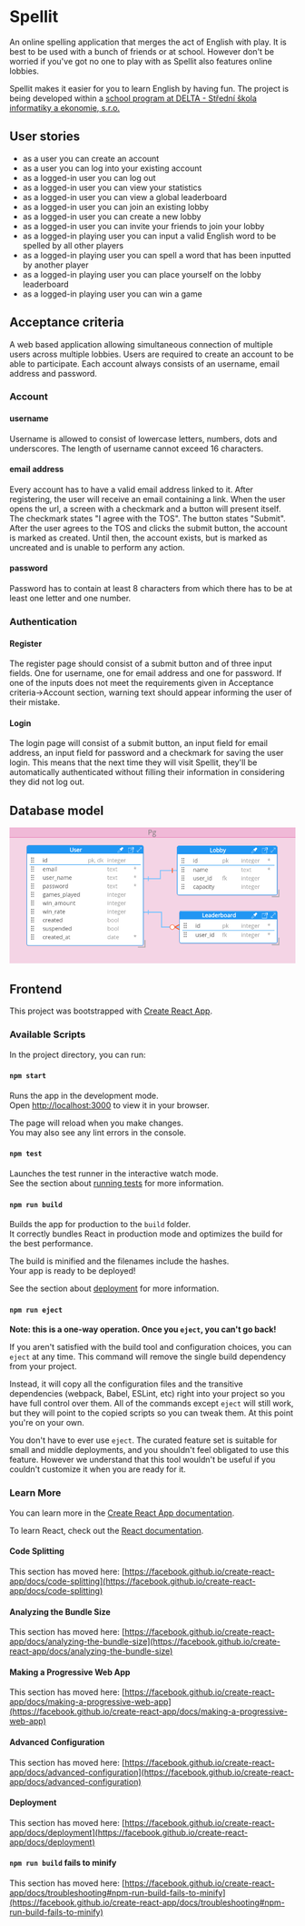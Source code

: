 # Spellit
An online spelling application that merges the act of English with play. It is best to be used with a bunch of friends or at school. However
don't be worried if you've got no one to play with as Spellit also features online lobbies.

Spellit makes it easier for you to learn English by having fun. The project is being developed within a <a href="https://www.delta-skola.cz/talentovy-program-delta-topgun">school program at DELTA - Střední škola informatiky a ekonomie, s.r.o.</a>

## User stories

* as a user you can create an account
* as a user you can log into your existing account
* as a logged-in user you can log out
* as a logged-in user you can view your statistics
* as a logged-in user you can view a global leaderboard
* as a logged-in user you can join an existing lobby
* as a logged-in user you can create a new lobby
* as a logged-in user you can invite your friends to join your lobby
* as a logged-in playing user you can input a valid English word to be spelled by all other players
* as a logged-in playing user you can spell a word that has been inputted by another player
* as a logged-in playing user you can place yourself on the lobby leaderboard
* as a logged-in playing user you can win a game

## Acceptance criteria

A web based application allowing simultaneous connection of multiple users across multiple lobbies.
Users are required to create an account to be able to participate. Each account always consists of an username, email address and password.

### Account

#### username
Username is allowed to consist of lowercase letters, numbers, dots and underscores. The length of username cannot exceed 16 characters.

#### email address
Every account has to have a valid email address linked to it. After registering, the user will receive an email containing a link. When the user opens the url, a screen with a checkmark and a button will present itself. The checkmark states "I agree with the TOS". The button states "Submit". After the user agrees to the TOS and clicks the submit button, the account is marked as created. Until then, the account exists, but is marked as uncreated and is unable to perform any action.

#### password
Password has to contain at least 8 characters from which there has to be at least one letter and one number.

### Authentication

#### Register
The register page should consist of a submit button and of three input fields. One for username, one for email address and one for password. If one of the inputs does not meet the requirements given in Acceptance criteria->Account section, warning text should appear informing the user of their mistake.

#### Login
The login page will consist of a submit button, an input field for email address, an input field for password and a checkmark for saving the user login. This means that the next time they will visit Spellit, they'll be automatically authenticated without filling their information in considering they did not log out.

## Database model

![data_structure.png](data_structure.png)

## Frontend

This project was bootstrapped with [Create React App](https://github.com/facebook/create-react-app).

### Available Scripts

In the project directory, you can run:

#### `npm start`

Runs the app in the development mode.\
Open [http://localhost:3000](http://localhost:3000) to view it in your browser.

The page will reload when you make changes.\
You may also see any lint errors in the console.

#### `npm test`

Launches the test runner in the interactive watch mode.\
See the section about [running tests](https://facebook.github.io/create-react-app/docs/running-tests) for more information.

#### `npm run build`

Builds the app for production to the `build` folder.\
It correctly bundles React in production mode and optimizes the build for the best performance.

The build is minified and the filenames include the hashes.\
Your app is ready to be deployed!

See the section about [deployment](https://facebook.github.io/create-react-app/docs/deployment) for more information.

#### `npm run eject`

**Note: this is a one-way operation. Once you `eject`, you can't go back!**

If you aren't satisfied with the build tool and configuration choices, you can `eject` at any time. This command will remove the single build dependency from your project.

Instead, it will copy all the configuration files and the transitive dependencies (webpack, Babel, ESLint, etc) right into your project so you have full control over them. All of the commands except `eject` will still work, but they will point to the copied scripts so you can tweak them. At this point you're on your own.

You don't have to ever use `eject`. The curated feature set is suitable for small and middle deployments, and you shouldn't feel obligated to use this feature. However we understand that this tool wouldn't be useful if you couldn't customize it when you are ready for it.

### Learn More

You can learn more in the [Create React App documentation](https://facebook.github.io/create-react-app/docs/getting-started).

To learn React, check out the [React documentation](https://reactjs.org/).

#### Code Splitting

This section has moved here: [https://facebook.github.io/create-react-app/docs/code-splitting](https://facebook.github.io/create-react-app/docs/code-splitting)

#### Analyzing the Bundle Size

This section has moved here: [https://facebook.github.io/create-react-app/docs/analyzing-the-bundle-size](https://facebook.github.io/create-react-app/docs/analyzing-the-bundle-size)

#### Making a Progressive Web App

This section has moved here: [https://facebook.github.io/create-react-app/docs/making-a-progressive-web-app](https://facebook.github.io/create-react-app/docs/making-a-progressive-web-app)

#### Advanced Configuration

This section has moved here: [https://facebook.github.io/create-react-app/docs/advanced-configuration](https://facebook.github.io/create-react-app/docs/advanced-configuration)

#### Deployment

This section has moved here: [https://facebook.github.io/create-react-app/docs/deployment](https://facebook.github.io/create-react-app/docs/deployment)

#### `npm run build` fails to minify

This section has moved here: [https://facebook.github.io/create-react-app/docs/troubleshooting#npm-run-build-fails-to-minify](https://facebook.github.io/create-react-app/docs/troubleshooting#npm-run-build-fails-to-minify)
